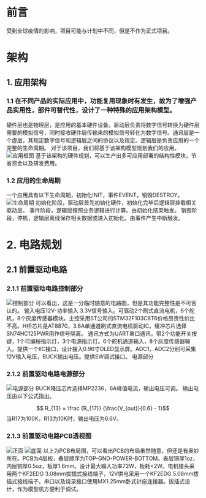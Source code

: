 
# 前言
受到全球疫情的影响，项目可能与计划中不同，但是不作为正式项目。
 
# 架构
## 1. 应用架构
### 1.1 在不同产品的实际应用中，功能复用现象时有发生，故为了增强产品实用性，部件可替代性，设计了一种特殊的应用架构模型。
 
硬件层也是物理层，是应用的基本硬件设备。驱动层负责将数字信号转换为硬件层需要的模拟信号，同时接收硬件层传输来的模拟信号转化为数字信号。通讯层是一个虚层，其规定数字信号和逻辑层之间的协议以及规定。逻辑层是负责应用的一个完整的生命周期。
对于该项目，我们将基于该架构模型规划我们的应用。
![应用框图](https://s2.loli.net/2022/05/10/1IBGHoeZUTMfXar.png)
基于该架构的硬件规划，可以生产出多可应用部署的结构性模块，节省资金以及研发费用。
 

### 1.2 应用的生命周期
一个应用具有以下生命周期，初始化INIT，事件EVENT，销毁DESTROY。
![生命周期](https://s2.loli.net/2022/05/10/K2hJH5OvqoVnUdS.png)
初始化阶段，驱动层首先初始化硬件，初始化完毕后逻辑层挂载相关驱动层。
事件阶段，逻辑层按照业务逻辑进行计算。由初始化结束触发。
销毁阶段，停机，逻辑层离线保存相关数据或进入初始化。由事件产生中断触发。

# 2. 电路规划
## 2.1 前置驱动电路
 
### 2.1.1 前置驱动电路控制部分
![控制部分](https://s2.loli.net/2022/05/10/pm1UjqFb8lkN5GY.png)
可以看出，这是一分临时随意的电路图，但是其功能完整性是不可否认的。
输入电压12V-功率输入 3.3V信号输入。可驱动2个刷式直流电机，6个舵机，8个灰度传感器模块。主控采用ST公司的STM32F103C8T6价格昂贵性价比不高。H桥芯片是AT8870，3.6A单通道刷式直流电机驱动IC。缓冲芯片选择SN74HC125PWR用作信号隔离。
通讯方式为UART串口通讯。带2个功能开关按键，1个可编程指示灯，3个电源指示灯。6个舵机通道输入，8个灰度传感器输入。提供一个IIC接口，设计接入0.96寸OLED显示屏。ADC1，ADC2分别可采集12V输入电压，BUCK输出电压。提供SW调试接口。
电源部分
 
### 2.1.2 前置驱动电路电源部分
![电源部分](https://s2.loli.net/2022/05/10/qvda6o4YreQch2g.png)
BUCK降压芯片选择MP2236，6A峰值电流，输出电压可调。
输出电压由以下公式指出。

$$ R_{13} = \frac {R_{17}} {\frac{V_{out}}{0.6} - 1}$$
当R17为100K，R13为10K时，输出电压为6.6V。
  
### 2.1.3 前置驱动电路PCB透视图
![正面](https://s2.loli.net/2022/05/10/vEx7642NWYHPFKI.png)
![底面](https://s2.loli.net/2022/05/10/Z3DKoyhTmrcpNxI.png)
以上为PCB布局图，可以看出PCB的布局虽然随意，但还是有奥妙所在。PCB为4层板，叠层顺序为TOP-GND-POWER-BOTTOM。表层铜厚1oz，内层铜厚0.5oz，板厚1.6mm。设计最大输入功率72W，板耗<2W。电机接头采用两个KF2EDG 3.08mm拔插式接线端子，12V供电采用一个KF2EDG 5.08mm拔插式接线端子。串口以及烧录接口使用MX1.25mm卧式针座连接器。拔插式设计，作为模型机方便利于调试。
